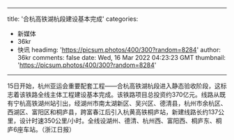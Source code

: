
---
title: '合杭高铁湖杭段建设基本完成'
categories: 
 - 新媒体
 - 36kr
 - 快讯
headimg: 'https://picsum.photos/400/300?random=8284'
author: 36kr
comments: false
date: Wed, 16 Mar 2022 04:23:23 GMT
thumbnail: 'https://picsum.photos/400/300?random=8284'
---

<div>   
15日开始，杭州亚运会重要配套工程——合杭高铁湖杭段进入静态验收阶段，这标志着该铁路全线主体工程建设基本完成。该铁路项目总投资约370亿元。线路从既有宁杭高铁湖州站引出，经湖州市南太湖新区、吴兴区、德清县，杭州市余杭区、西湖区、富阳区和桐庐县，跨富春江后引入杭黄高铁桐庐站，新建线路长约137公里，设计时速350公里/小时。全线设湖州、德清、杭州西、富阳西、桐庐东、桐庐6座车站。（浙江日报）  
</div>
            